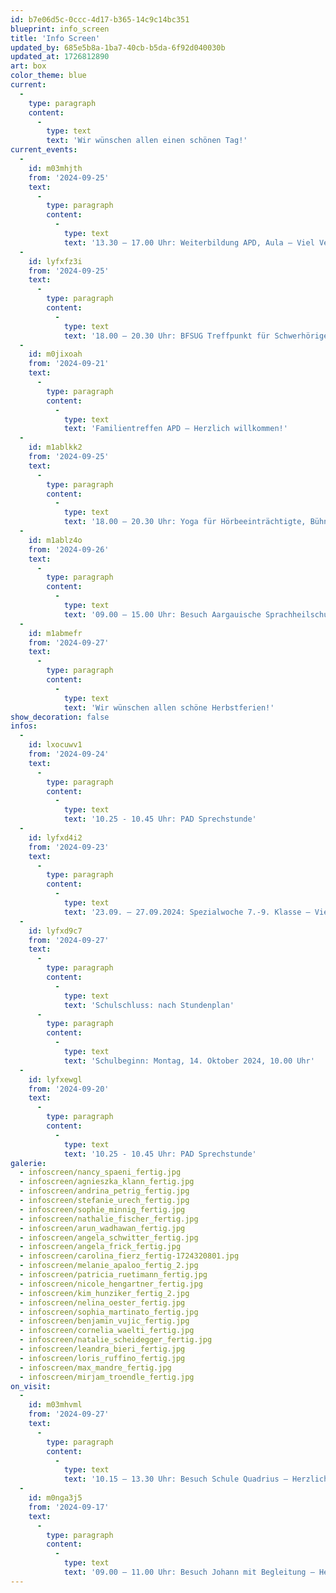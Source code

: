 ```yaml
---
id: b7e06d5c-0ccc-4d17-b365-14c9c14bc351
blueprint: info_screen
title: 'Info Screen'
updated_by: 685e5b8a-1ba7-40cb-b5da-6f92d040030b
updated_at: 1726812890
art: box
color_theme: blue
current:
  -
    type: paragraph
    content:
      -
        type: text
        text: 'Wir wünschen allen einen schönen Tag!'
current_events:
  -
    id: m03mhjth
    from: '2024-09-25'
    text:
      -
        type: paragraph
        content:
          -
            type: text
            text: '13.30 – 17.00 Uhr: Weiterbildung APD, Aula – Viel Vergnügen!'
  -
    id: lyfxfz3i
    from: '2024-09-25'
    text:
      -
        type: paragraph
        content:
          -
            type: text
            text: '18.00 – 20.30 Uhr: BFSUG Treffpunkt für Schwerhörige, Aula – Herzlich willkommen!'
  -
    id: m0jixoah
    from: '2024-09-21'
    text:
      -
        type: paragraph
        content:
          -
            type: text
            text: 'Familientreffen APD – Herzlich willkommen!'
  -
    id: m1ablkk2
    from: '2024-09-25'
    text:
      -
        type: paragraph
        content:
          -
            type: text
            text: '18.00 – 20.30 Uhr: Yoga für Hörbeeinträchtigte, Bühne – Viel Vergnügen!'
  -
    id: m1ablz4o
    from: '2024-09-26'
    text:
      -
        type: paragraph
        content:
          -
            type: text
            text: '09.00 – 15.00 Uhr: Besuch Aargauische Sprachheilschule, Aula – Herzlich willkommen!'
  -
    id: m1abmefr
    from: '2024-09-27'
    text:
      -
        type: paragraph
        content:
          -
            type: text
            text: 'Wir wünschen allen schöne Herbstferien!'
show_decoration: false
infos:
  -
    id: lxocuwv1
    from: '2024-09-24'
    text:
      -
        type: paragraph
        content:
          -
            type: text
            text: '10.25 - 10.45 Uhr: PAD Sprechstunde'
  -
    id: lyfxd4i2
    from: '2024-09-23'
    text:
      -
        type: paragraph
        content:
          -
            type: text
            text: '23.09. – 27.09.2024: Spezialwoche 7.-9. Klasse – Viel Vergnügen!'
  -
    id: lyfxd9c7
    from: '2024-09-27'
    text:
      -
        type: paragraph
        content:
          -
            type: text
            text: 'Schulschluss: nach Stundenplan'
      -
        type: paragraph
        content:
          -
            type: text
            text: 'Schulbeginn: Montag, 14. Oktober 2024, 10.00 Uhr'
  -
    id: lyfxewgl
    from: '2024-09-20'
    text:
      -
        type: paragraph
        content:
          -
            type: text
            text: '10.25 - 10.45 Uhr: PAD Sprechstunde'
galerie:
  - infoscreen/nancy_spaeni_fertig.jpg
  - infoscreen/agnieszka_klann_fertig.jpg
  - infoscreen/andrina_petrig_fertig.jpg
  - infoscreen/stefanie_urech_fertig.jpg
  - infoscreen/sophie_minnig_fertig.jpg
  - infoscreen/nathalie_fischer_fertig.jpg
  - infoscreen/arun_wadhawan_fertig.jpg
  - infoscreen/angela_schwitter_fertig.jpg
  - infoscreen/angela_frick_fertig.jpg
  - infoscreen/carolina_fierz_fertig-1724320801.jpg
  - infoscreen/melanie_apaloo_fertig_2.jpg
  - infoscreen/patricia_ruetimann_fertig.jpg
  - infoscreen/nicole_hengartner_fertig.jpg
  - infoscreen/kim_hunziker_fertig_2.jpg
  - infoscreen/nelina_oester_fertig.jpg
  - infoscreen/sophia_martinato_fertig.jpg
  - infoscreen/benjamin_vujic_fertig.jpg
  - infoscreen/cornelia_waelti_fertig.jpg
  - infoscreen/natalie_scheidegger_fertig.jpg
  - infoscreen/leandra_bieri_fertig.jpg
  - infoscreen/loris_ruffino_fertig.jpg
  - infoscreen/max_mandre_fertig.jpg
  - infoscreen/mirjam_troendle_fertig.jpg
on_visit:
  -
    id: m03mhvml
    from: '2024-09-27'
    text:
      -
        type: paragraph
        content:
          -
            type: text
            text: '10.15 – 13.30 Uhr: Besuch Schule Quadrius – Herzlich willkommen!'
  -
    id: m0nga3j5
    from: '2024-09-17'
    text:
      -
        type: paragraph
        content:
          -
            type: text
            text: '09.00 – 11.00 Uhr: Besuch Johann mit Begleitung – Herzlich willkommen!'
---
```

